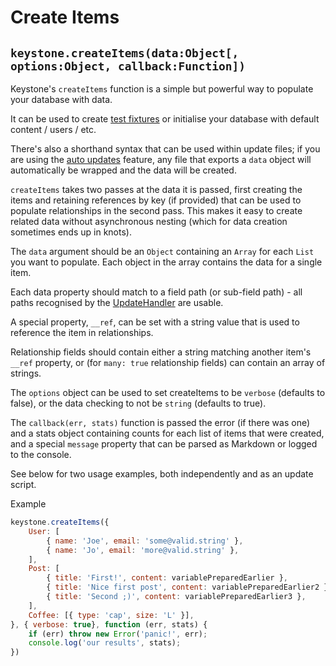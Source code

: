 # Create Items

## `keystone.createItems(data:Object[, options:Object, callback:Function])`

Keystone's `createItems` function is a simple but powerful way to populate your database with data.

It can be used to create [test fixtures](http://en.wikipedia.org/wiki/Test_fixture) or initialise your database with default content / users / etc.

There's also a shorthand syntax that can be used within update files; if you are using the [auto updates](/configuration/#application-updates) feature, any file that exports a `data` object will automatically be wrapped and the data will be created.

`createItems` takes two passes at the data it is passed, first creating the items and retaining references by key (if provided) that can be used to populate relationships in the second pass. This makes it easy to create related data without asynchronous nesting (which for data creation sometimes ends up in knots).

The `data` argument should be an `Object` containing an `Array` for each `List` you want to populate. Each object in the array contains the data for a single item.

Each data property should match to a field path (or sub-field path) - all paths recognised by the [UpdateHandler](/methods/update-handler) are usable.

A special property, `__ref`, can be set with a string value that is used to reference the item in relationships.

Relationship fields should contain either a string matching another item's `__ref` property, or (for `many: true` relationship fields) can contain an array of strings.

The `options` object can be used to set createItems to be `verbose` (defaults to false), or the data checking to not be `string` (defaults to true).

The `callback(err, stats)` function is passed the error (if there was one) and a stats object containing counts for each list of items that were created, and a special `message` property that can be parsed as Markdown or logged to the console.

See below for two usage examples, both independently and as an update script.

Example

```javascript
keystone.createItems({
	User: [
		{ name: 'Joe', email: 'some@valid.string' },
		{ name: 'Jo', email: 'more@valid.string' },
	],
	Post: [
		{ title: 'First!', content: variablePreparedEarlier },
		{ title: 'Nice first post', content: variablePreparedEarlier2 },
		{ title: 'Second ;)', content: variablePreparedEarlier3 },
	],
	Coffee: [{ type: 'cap', size: 'L' }],
}, { verbose: true}, function (err, stats) {
	if (err) throw new Error('panic!', err);
	console.log('our results', stats);
})
```
